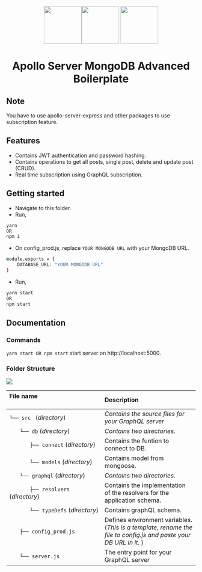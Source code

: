<div align="center"><a href="https://graphql.org"><img src="https://upload.wikimedia.org/wikipedia/commons/thumb/1/17/GraphQL_Logo.svg/2048px-GraphQL_Logo.svg.png" width="100" /></a><a href="https://mongodb.com"><img src="https://cdn.iconscout.com/icon/free/png-256/mongodb-3629612-3032310.png" width="100" /></a> <a href="https://www.apollographql.com/"><img src="https://iconape.com/wp-content/files/ke/21383/svg/apollo-graphql-compact.svg" width="100" /></a>
<br /> <h1>Apollo Server MongoDB Advanced Boilerplate</h1></div>

## Note
You have to use apollo-server-express and other packages to use subscription feature.

## Features 
- Contains JWT authentication and password hashing.
- Contains operations to get all posts, single post, delete and update post (CRUD).
- Real time subscription using GraphQL subscription.

## Getting started
- Navigate to this folder.
- Run,
```bash
yarn 
OR
npm i
```
- On config_prod.js, replace ```YOUR MONGODB URL``` with your MongoDB URL.
```bash
module.exports = {
    DATABASE_URL: "YOUR MONGODB URL"
}
``` 
- Run,
```bash
yarn start 
OR
npm start
```  

## Documentation

### Commands
```yarn start OR npm start``` start server on http://localhost:5000.

### Folder Structure
<img src="https://scontent.fkhi2-3.fna.fbcdn.net/v/t39.30808-6/243415563_1028219957927008_6047095946294879846_n.jpg?_nc_cat=106&ccb=1-5&_nc_sid=730e14&_nc_eui2=AeE9uYNyc8ck2JRv4AzmFGTjspPIZWn3Qymyk8hlafdDKa8CTR-OjoEFJ8q28qP0JbpbvKZAwKz1SrpJ6T1VvAXE&_nc_ohc=B8l8CnEqfLMAX82l6_J&tn=v1pjN9-LTX1T8U4J&_nc_ht=scontent.fkhi2-3.fna&oh=b866e20ed287bb2f1b3aa094ab678850&oe=61597860" />

| File name 　　　　　　　　　　　　　　| Description 　　|
| :--  | :--         |
| `└── src ` (_directory_) | _Contains the source files for your GraphQL server_ |
| `　　└── db` (_directory_) | _Contains two directories._ |
| `　　　　├── connect` (_directory_) | Contains the funtion to connect to DB. |
| `　　　　└── models` (_directory_) | Contains model from mongoose. |
| `　　└── graphql` (_directory_) | _Contains two directories._ |
| `　　　　├── resolvers` (_directory_) | Contains the implementation of the resolvers for the application schema. |
| `　　　　└── typeDefs` (_directory_) | Contains graphQL schema. |
| `　　├── config_prod.js` | Defines environment variables. (_This is a template, rename the file to config.js and paste your DB URL in it._ ) |
| `　　└── server.js` | The entry point for your GraphQL server |
